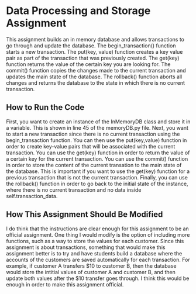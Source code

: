 # Data Processing and Storage Assignment

This assignment builds an in memory database and allows transactions to go through and update the database. The begin_transaction() function starts a new transaction. The put(key, value) function creates a key value pair as part of the transaction that was previously created. The get(key) function returns the value of the certain key you are looking for. The commit() function copies the changes made to the current transaction and updates the main state of the database. The rollback() function aborts all changes and returns the database to the state in which there is no current transaction.

## How to Run the Code

First, you want to create an instance of the InMemoryDB class and store it in a variable. This is shown in line 45 of the memoryDB.py file. Next, you want to start a new transaction since there is no current transaction using the begin_transaction function. You can then use the put(key,value) function in order to create key-value pairs that will be associated with the current transaction. You can use the get(key) function in order to return the value of a certain key for the current transaction. You can use the commit() function in order to store the content of the current transation to the main state of the database. This is important if you want to use the get(key) function for a previous transaction that is not the current transaction. Finally, you can use the rollback() function in order to go back to the initial state of the instance, where there is no current transaction and no data inside self.transaction_data.

## How This Assignment Should Be Modified

I do think that the instructions are clear enough for this assignment to be an official assignment. One thing I would modify is the option of including more functions, such as a way to store the values for each customer. Since this assignment is about transactions, something that would make this assignment better is to try and have students build a database where the accounts of the customers are saved automatically for each transaction. For example, if customer A transfers $10 to customer B, then the database would store the intitial values of customer A and customer B, and then update both values after the $10 transfer goes through. I think this would be enough in order to make this assignment official.

